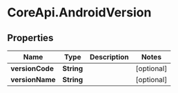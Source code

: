 # CoreApi.AndroidVersion

## Properties
Name | Type | Description | Notes
------------ | ------------- | ------------- | -------------
**versionCode** | **String** |  | [optional] 
**versionName** | **String** |  | [optional] 


